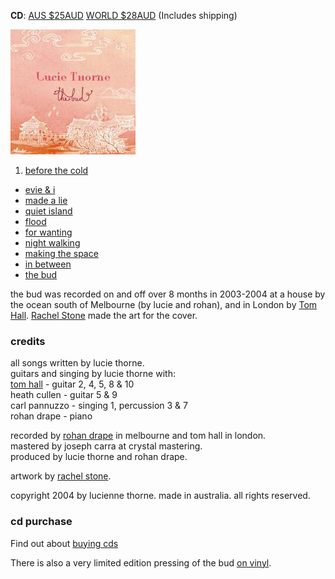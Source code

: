<!--| ## the bud |-->

**CD**: <a class="purchase" href="https://www.paypal.com/cgi-bin/webscr?cmd=_s-xclick&hosted_button_id=V9G3J7CTWC8YA">AUS $25AUD</a> <a class="purchase" href="https://www.paypal.com/cgi-bin/webscr?cmd=_s-xclick&hosted_button_id=75VMCCAP3ZX3S">WORLD $28AUD</a>  (Includes shipping)

![the bud][10]

1.  [before the cold][11]
-   [evie & i][12]
-   [made a lie][13]
-   [quiet island][14]
-   [flood][15]
-   [for wanting][16]
-   [night walking][17]
-   [making the space][18]
-   [in between][19]
-   [the bud][20]

  [10]: data/image/cover/the-bud.jpg
  [11]: ?p=songs/before-the-cold
  [12]: ?p=songs/evie-and-i
  [13]: ?p=songs/made-a-lie
  [14]: ?p=songs/quiet-island
  [15]: ?p=songs/flood
  [16]: ?p=songs/for-wanting
  [17]: ?p=songs/night-walking
  [18]: ?p=songs/making-the-space
  [19]: ?p=songs/in-between
  [20]: ?p=songs/the-bud

the bud was recorded on and off over 8 months in 2003-2004 at a
house by the ocean south of Melbourne (by lucie and rohan), and in
London by [Tom Hall][8]. [Rachel Stone][9] made the art for the
cover.

  [8]: http://www.ludions.com/
  [9]: http://www.rachelstone.com

### credits

all songs written by lucie thorne.  
guitars and singing by lucie thorne with:  
[tom hall][22] - guitar 2, 4, 5, 8 & 10  
heath cullen - guitar 5 & 9  
carl pannuzzo - singing 1, percussion 3 & 7  
rohan drape - piano

  [22]: http://www.ludions.com/

recorded by [rohan drape][23] in melbourne and tom hall in
london.  
mastered by joseph carra at crystal mastering.  
produced by lucie thorne and rohan drape.

  [23]: http://www.slavepianos.org/rd/

artwork by [rachel stone][24].

  [24]: http://www.rachelstone.com

copyright 2004 by lucienne thorne. made in australia. all rights
reserved.

### cd purchase

Find out about [buying cds][25]

  [25]: ?p=shop

There is also a very limited edition pressing of the bud
[on vinyl][21].

  [21]: ?p=albums/the-bud-vinyl

